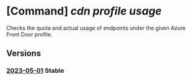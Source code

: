 # [Command] _cdn profile usage_

Checks the quota and actual usage of endpoints under the given Azure Front Door profile.

## Versions

### [2023-05-01](/Resources/mgmt-plane/L3N1YnNjcmlwdGlvbnMve30vcmVzb3VyY2Vncm91cHMve30vcHJvdmlkZXJzL21pY3Jvc29mdC5jZG4vcHJvZmlsZXMve30vdXNhZ2Vz/2023-05-01.xml) **Stable**

<!-- mgmt-plane /subscriptions/{}/resourcegroups/{}/providers/microsoft.cdn/profiles/{}/usages 2023-05-01 -->
